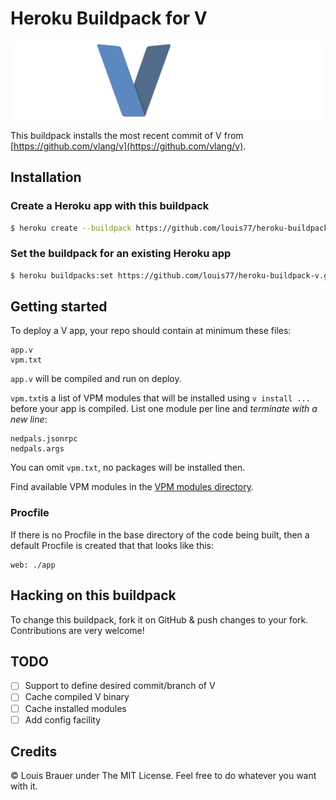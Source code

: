# Heroku Buildpack for V
![](images/vlogo.png)

This buildpack installs the most recent commit of V from [https://github.com/vlang/v](https://github.com/vlang/v).

## Installation

### Create a Heroku app with this buildpack

```sh
$ heroku create --buildpack https://github.com/louis77/heroku-buildpack-v.git
```

### Set the buildpack for an existing Heroku app

```sh
$ heroku buildpacks:set https://github.com/louis77/heroku-buildpack-v.git
```


## Getting started

To deploy a V app, your repo should contain at minimum these files:

```shell
app.v
vpm.txt
```

`app.v` will be compiled and run on deploy.

`vpm.txt`is a list of VPM modules that will be installed using `v install ...` before your app is compiled. List one module per line and *terminate with a new line*:

```
nedpals.jsonrpc
nedpals.args
``` 

You can omit `vpm.txt`, no packages will be installed then.

Find available VPM modules in the [VPM modules directory](https://vlang.io/modules).

### Procfile

If there is no Procfile in the base directory of the code being built, then a default Procfile is created that that looks like this:

```
web: ./app
```

## Hacking on this buildpack

To change this buildpack, fork it on GitHub & push changes to your fork. Contributions are very welcome!

## TODO

- [ ] Support to define desired commit/branch of V
- [ ] Cache compiled V binary
- [ ] Cache installed modules
- [ ] Add config facility

## Credits

© Louis Brauer under The MIT License. Feel free to do whatever you want with it.